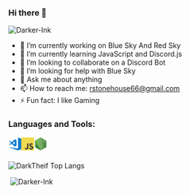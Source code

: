### Hi there 👋



<p align="left"> <img src="https://komarev.com/ghpvc/?username=Darker-Ink" alt="Darker-Ink" /> </p>


- 🔭 I’m currently working on Blue Sky And Red Sky
- 🌱 I’m currently learning JavaScript and Discord.js
- 👯 I’m looking to collaborate on a Discord Bot
- 🤔 I’m looking for help with Blue Sky
- 💬 Ask me about anything
- 📫 How to reach me: rstonehouse66@gmail.com
- ⚡ Fun fact: I like Gaming



### Languages and Tools:

<img align="left" alt="Visual Studio Code" width="26px" src="https://raw.githubusercontent.com/github/explore/80688e429a7d4ef2fca1e82350fe8e3517d3494d/topics/visual-studio-code/visual-studio-code.png" />
<img align="left" alt="JavaScript" width="26px" src="https://raw.githubusercontent.com/github/explore/80688e429a7d4ef2fca1e82350fe8e3517d3494d/topics/javascript/javascript.png" />
<img align="left" alt="Node.js" width="26px" src="https://raw.githubusercontent.com/github/explore/80688e429a7d4ef2fca1e82350fe8e3517d3494d/topics/nodejs/nodejs.png" />

<br />
<br />

![DarkTheif Top Langs](https://github-readme-stats.vercel.app/api/top-langs/?username=Darker-Ink&langs_count=8&theme=radical&layout=compact&card_width=445)


<p>&nbsp;<img align="center" src="https://github-readme-stats.vercel.app/api?username=Darker-Ink&show_icons=true&theme=radical&count_private=true" alt="Darker-Ink" height="200"/>
<!--
**Darker-Ink/Darker-Ink** is a ✨ _special_ ✨ repository because its `README.md` (this file) appears on your GitHub profile.
-->

